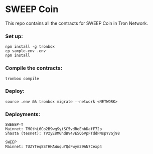# SWEEP Coin

This repo contains all the contracts for SWEEP Coin in Tron Network.

### Set up:
```
npm install -g tronbox
cp sample-env .env
npm install
```

### Compile the contracts:
```
tronbox compile
```

### Deploy:
```
source .env && tronbox migrate --network <NETWORK>
```

### Deployments:
```
SWEEEP-T
Mainnet: TMGthL6Co2B9wgSyiSC5vdReEnbDafF72p
Shasta (tesnet): TVzyE8MGhdBV4vE5Q5VpFTddPNspYVGj98

SWEEP
Mainnet: TUZYTeq8STHHAWuquYQdFwym29AN7Cexp4
```